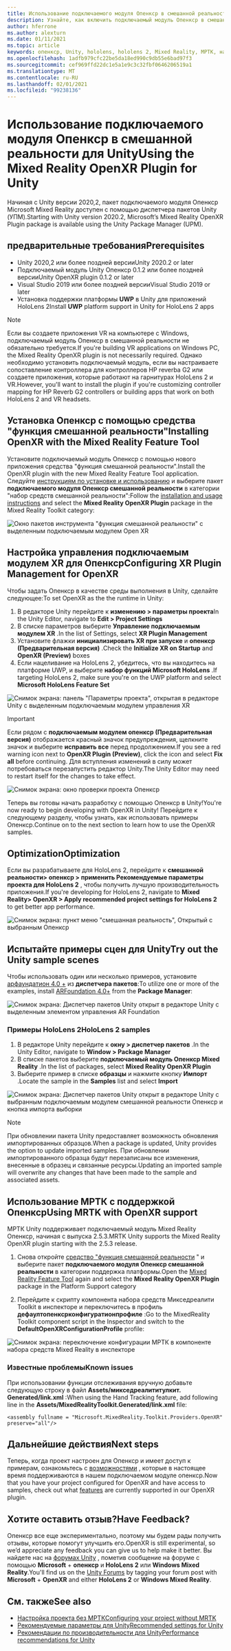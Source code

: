 ```yaml
---
title: Использование подключаемого модуля Опенкср в смешанной реальности для Unity
description: Узнайте, как включить подключаемый модуль Опенкср в смешанной реальности для проектов Unity.
author: hferrone
ms.author: alexturn
ms.date: 01/11/2021
ms.topic: article
keywords: опенкср, Unity, hololens, hololens 2, Mixed Reality, МРТК, набор средств для смешанной реальности, дополненная реальность, виртуальная реальность, гарнитуры смешанной реальности, обучение, учебник, начало работы
ms.openlocfilehash: 1adfb979cfc22be5da18ed990c9db55e6bad97f3
ms.sourcegitcommit: cef969ffd22dc1e5a1e9c3c32fbf0646206519a1
ms.translationtype: MT
ms.contentlocale: ru-RU
ms.lasthandoff: 02/01/2021
ms.locfileid: "99238136"
---
```

# <a name="using-the-mixed-reality-openxr-plugin-for-unity"></a><span data-ttu-id="35bad-104">Использование подключаемого модуля Опенкср в смешанной реальности для Unity</span><span class="sxs-lookup"><span data-stu-id="35bad-104">Using the Mixed Reality OpenXR Plugin for Unity</span></span>

<span data-ttu-id="35bad-105">Начиная с Unity версии 2020,2, пакет подключаемого модуля Опенкср Microsoft Mixed Reality доступен с помощью диспетчера пакетов Unity (УПМ).</span><span class="sxs-lookup"><span data-stu-id="35bad-105">Starting with Unity version 2020.2, Microsoft’s Mixed Reality OpenXR Plugin package is available using the Unity Package Manager (UPM).</span></span>

## <a name="prerequisites"></a><span data-ttu-id="35bad-106">предварительные требования</span><span class="sxs-lookup"><span data-stu-id="35bad-106">Prerequisites</span></span>

* <span data-ttu-id="35bad-107">Unity 2020,2 или более поздней версии</span><span class="sxs-lookup"><span data-stu-id="35bad-107">Unity 2020.2 or later</span></span>
* <span data-ttu-id="35bad-108">Подключаемый модуль Unity Опенкср 0.1.2 или более поздней версии</span><span class="sxs-lookup"><span data-stu-id="35bad-108">Unity OpenXR plugin 0.1.2 or later</span></span>
* <span data-ttu-id="35bad-109">Visual Studio 2019 или более поздней версии</span><span class="sxs-lookup"><span data-stu-id="35bad-109">Visual Studio 2019 or later</span></span>
* <span data-ttu-id="35bad-110">Установка поддержки платформы **UWP** в Unity для приложений HoloLens 2</span><span class="sxs-lookup"><span data-stu-id="35bad-110">Install **UWP** platform support in Unity for HoloLens 2 apps</span></span>

> [!NOTE]
> <span data-ttu-id="35bad-111">Если вы создаете приложения VR на компьютере с Windows, подключаемый модуль Опенкср в смешанной реальности не обязательно требуется.</span><span class="sxs-lookup"><span data-stu-id="35bad-111">If you're building VR applications on Windows PC, the Mixed Reality OpenXR plugin is not necessarily required.</span></span> <span data-ttu-id="35bad-112">Однако необходимо установить подключаемый модуль, если вы настраиваете сопоставление контроллера для контроллеров HP reverbа G2 или создаете приложения, которые работают на гарнитурах HoloLens 2 и VR.</span><span class="sxs-lookup"><span data-stu-id="35bad-112">However, you'll want to install the plugin if you're customizing controller mapping for HP Reverb G2 controllers or building apps that work on both HoloLens 2 and VR headsets.</span></span>

## <a name="installing-openxr-with-the-mixed-reality-feature-tool"></a><span data-ttu-id="35bad-113">Установка Опенкср с помощью средства "функция смешанной реальности"</span><span class="sxs-lookup"><span data-stu-id="35bad-113">Installing OpenXR with the Mixed Reality Feature Tool</span></span>

<span data-ttu-id="35bad-114">Установите подключаемый модуль Опенкср с помощью нового приложения средства "функция смешанной реальности".</span><span class="sxs-lookup"><span data-stu-id="35bad-114">Install the OpenXR plugin with the new Mixed Reality Feature Tool application.</span></span> <span data-ttu-id="35bad-115">Следуйте [инструкциям по установке и использованию](welcome-to-mr-feature-tool.md) и выберите пакет **подключаемого модуля Опенкср смешанной реальности** в категории "набор средств смешанной реальности":</span><span class="sxs-lookup"><span data-stu-id="35bad-115">Follow the [installation and usage instructions](welcome-to-mr-feature-tool.md) and select the **Mixed Reality OpenXR Plugin** package in the Mixed Reality Toolkit category:</span></span>

![Окно пакетов инструмента "функция смешанной реальности" с выделенным подключаемым модулем Open XR](images/feature-tool-openxr.png)

## <a name="configuring-xr-plugin-management-for-openxr"></a><span data-ttu-id="35bad-117">Настройка управления подключаемым модулем XR для Опенкср</span><span class="sxs-lookup"><span data-stu-id="35bad-117">Configuring XR Plugin Management for OpenXR</span></span>

<span data-ttu-id="35bad-118">Чтобы задать Опенкср в качестве среды выполнения в Unity, сделайте следующее:</span><span class="sxs-lookup"><span data-stu-id="35bad-118">To set OpenXR as the the runtime in Unity:</span></span>

1. <span data-ttu-id="35bad-119">В редакторе Unity перейдите к **изменению > параметры проекта**</span><span class="sxs-lookup"><span data-stu-id="35bad-119">In the Unity Editor, navigate to **Edit > Project Settings**</span></span>
2. <span data-ttu-id="35bad-120">В списке параметров выберите **Управление подключаемым модулем XR** .</span><span class="sxs-lookup"><span data-stu-id="35bad-120">In the list of Settings, select **XR Plugin Management**</span></span>
3. <span data-ttu-id="35bad-121">Установите флажки **инициализировать XR при запуске** и **опенкср (Предварительная версия)** .</span><span class="sxs-lookup"><span data-stu-id="35bad-121">Check the **Initialize XR on Startup** and **OpenXR (Preview)** boxes</span></span>
4. <span data-ttu-id="35bad-122">Если нацеливание на HoloLens 2, убедитесь, что вы находитесь на платформе UWP, и выберите **набор функций Microsoft HoloLens** .</span><span class="sxs-lookup"><span data-stu-id="35bad-122">If targeting HoloLens 2, make sure you're on the UWP platform and select **Microsoft HoloLens Feature Set**</span></span>

![Снимок экрана: панель "Параметры проекта", открытая в редакторе Unity с выделенным подключаемым модулем управления XR](images/openxr-img-05.png)

> [!IMPORTANT]
> <span data-ttu-id="35bad-124">Если рядом с **подключаемым модулем опенкср (Предварительная версия)** отображается красный значок предупреждения, щелкните значок и выберите **исправить все** перед продолжением.</span><span class="sxs-lookup"><span data-stu-id="35bad-124">If you see a red warning icon next to **OpenXR Plugin (Preview)**, click the icon and select **Fix all** before continuing.</span></span> <span data-ttu-id="35bad-125">Для вступления изменений в силу может потребоваться перезапустить редактор Unity.</span><span class="sxs-lookup"><span data-stu-id="35bad-125">The Unity Editor may need to restart itself for the changes to take effect.</span></span>

![Снимок экрана: окно проверки проекта Опенкср](images/openxr-img-06.png)

<span data-ttu-id="35bad-127">Теперь вы готовы начать разработку с помощью Опенкср в Unity!</span><span class="sxs-lookup"><span data-stu-id="35bad-127">You're now ready to begin developing with OpenXR in Unity!</span></span>  <span data-ttu-id="35bad-128">Перейдите к следующему разделу, чтобы узнать, как использовать примеры Опенкср.</span><span class="sxs-lookup"><span data-stu-id="35bad-128">Continue on to the next section to learn how to use the OpenXR samples.</span></span>

## <a name="optimization"></a><span data-ttu-id="35bad-129">Optimization</span><span class="sxs-lookup"><span data-stu-id="35bad-129">Optimization</span></span>

<span data-ttu-id="35bad-130">Если вы разрабатываете для HoloLens 2, перейдите к **смешанной реальности> опенкср > применить Рекомендуемые параметры проекта для HoloLens 2** , чтобы получить лучшую производительность приложения.</span><span class="sxs-lookup"><span data-stu-id="35bad-130">If you're developing for HoloLens 2, navigate to **Mixed Reality> OpenXR > Apply recommended project settings for HoloLens 2** to get better app performance.</span></span>

![Снимок экрана: пункт меню "смешанная реальность", Открытый с выбранным Опенкср](images/openxr-img-08.png)

## <a name="try-out-the-unity-sample-scenes"></a><span data-ttu-id="35bad-132">Испытайте примеры сцен для Unity</span><span class="sxs-lookup"><span data-stu-id="35bad-132">Try out the Unity sample scenes</span></span>

<span data-ttu-id="35bad-133">Чтобы использовать один или несколько примеров, установите [арфаундатион 4.0 +](https://docs.unity3d.com/Packages/com.unity.xr.arfoundation@4.1/manual/index.html#installing-ar-foundation) из **диспетчера пакетов**:</span><span class="sxs-lookup"><span data-stu-id="35bad-133">To utilize one or more of the examples, install [ARFoundation 4.0+](https://docs.unity3d.com/Packages/com.unity.xr.arfoundation@4.1/manual/index.html#installing-ar-foundation) from the **Package Manager**:</span></span>

![Снимок экрана: Диспетчер пакетов Unity открыт в редакторе Unity с выделенным элементом управления AR Foundation](images/openxr-img-09.png)

### <a name="hololens-2-samples"></a><span data-ttu-id="35bad-135">Примеры HoloLens 2</span><span class="sxs-lookup"><span data-stu-id="35bad-135">HoloLens 2 samples</span></span>

1. <span data-ttu-id="35bad-136">В редакторе Unity перейдите к **окну > диспетчер пакетов** .</span><span class="sxs-lookup"><span data-stu-id="35bad-136">In the Unity Editor, navigate to **Window > Package Manager**</span></span>
2. <span data-ttu-id="35bad-137">В списке пакетов выберите **подключаемый модуль Опенкср Mixed Reality** .</span><span class="sxs-lookup"><span data-stu-id="35bad-137">In the list of packages, select **Mixed Reality OpenXR Plugin**</span></span>
3. <span data-ttu-id="35bad-138">Выберите пример в списке **образцы** и нажмите кнопку **Импорт** .</span><span class="sxs-lookup"><span data-stu-id="35bad-138">Locate the sample in the **Samples** list and select **Import**</span></span>

![Снимок экрана: Диспетчер пакетов Unity открыт в редакторе Unity с выбранным подключаемым модулем смешанной реальности Опенкср и кнопка импорта выборки](images/openxr-img-03.png)

<!-- ### For all other OpenXR samples

1. In the Unity Editor, navigate to **Window > Package Manager**
2. In the list of packages, select **OpenXR Plugin**
3. Locate the sample in the **Samples** list and select **Import**

![Screenshot of Unity Package Manager open in Unity editor with OpenXR Plugin selected and samples import button highlighted](images/openxr-img-10.png) -->

> [!NOTE]
> <span data-ttu-id="35bad-140">При обновлении пакета Unity предоставляет возможность обновления импортированных образцов.</span><span class="sxs-lookup"><span data-stu-id="35bad-140">When a package is updated, Unity provides the option to update imported samples.</span></span>  <span data-ttu-id="35bad-141">При обновлении импортированного образца будут перезаписаны все изменения, внесенные в образец и связанные ресурсы.</span><span class="sxs-lookup"><span data-stu-id="35bad-141">Updating an imported sample will overwrite any changes that have been made to the sample and associated assets.</span></span>

## <a name="using-mrtk-with-openxr-support"></a><span data-ttu-id="35bad-142">Использование МРТК с поддержкой Опенкср</span><span class="sxs-lookup"><span data-stu-id="35bad-142">Using MRTK with OpenXR support</span></span>

<span data-ttu-id="35bad-143">МРТК Unity поддерживает подключаемый модуль Mixed Reality Опенкср, начиная с выпуска 2.5.3.</span><span class="sxs-lookup"><span data-stu-id="35bad-143">MRTK Unity supports the Mixed Reality OpenXR plugin starting with the 2.5.3 release.</span></span>  

1. <span data-ttu-id="35bad-144">Снова откройте [средство "функция смешанной реальности](welcome-to-mr-feature-tool.md) " и выберите пакет **подключаемого модуля Опенкср смешанной реальности** в категории поддержка платформы.</span><span class="sxs-lookup"><span data-stu-id="35bad-144">Open the [Mixed Reality Feature Tool](welcome-to-mr-feature-tool.md) again and select the **Mixed Reality OpenXR Plugin** package in the Platform Support category</span></span>

<!-- MRTK plugins can be installed from the same scoped registries as you set up when [installing the Mixed Reality OpenXR plugin](#installing-the-mixed-reality-openxr-plugin). You can find more detailed information in the [MRTK documentation](https://microsoft.github.io/MixedRealityToolkit-Unity/Documentation/usingupm.html#registering-the-mixed-reality-component-server).

1. Add following packages in your **[projectRoot]/Packages/manifest.json** file:

```json
"dependencies": {
    "com.microsoft.mixedreality.toolkit.foundation": "2.5.3",
    "com.microsoft.mixedreality.toolkit.tools": "2.5.3",
    "com.microsoft.mixedreality.toolkit.examples": "2.5.3",
    …
}
``` -->

2. <span data-ttu-id="35bad-145">Перейдите к скрипту компонента набора средств Микседреалити Toolkit в инспекторе и переключитесь в профиль **дефаултопенксрконфигуратионпрофиле** :</span><span class="sxs-lookup"><span data-stu-id="35bad-145">Go to the MixedReality Toolkit component script in the Inspector and switch to the **DefaultOpenXRConfigurationProfile** profile:</span></span>

![Снимок экрана: переключение конфигурации МРТК в компоненте набора средств Mixed Reality в инспекторе](images/openxr-img-11.png)

### <a name="known-issues"></a><span data-ttu-id="35bad-147">Известные проблемы</span><span class="sxs-lookup"><span data-stu-id="35bad-147">Known issues</span></span> 

<span data-ttu-id="35bad-148">При использовании функции отслеживания вручную добавьте следующую строку в файл **Assets/микседреалититулкит. Generated/link.xml** :</span><span class="sxs-lookup"><span data-stu-id="35bad-148">When using the Hand Tracking feature, add following line in the **Assets/MixedRealityToolkit.Generated/link.xml** file:</span></span>

```
<assembly fullname = "Microsoft.MixedReality.Toolkit.Providers.OpenXR" preserve="all"/>
```

## <a name="next-steps"></a><span data-ttu-id="35bad-149">Дальнейшие действия</span><span class="sxs-lookup"><span data-stu-id="35bad-149">Next steps</span></span>

<span data-ttu-id="35bad-150">Теперь, когда проект настроен для Опенкср и имеет доступ к примерам, ознакомьтесь с [возможностями](openxr-supported-features.md) , которые в настоящее время поддерживаются в нашем подключаемом модуле опенкср.</span><span class="sxs-lookup"><span data-stu-id="35bad-150">Now that you have your project configured for OpenXR and have access to samples, check out what [features](openxr-supported-features.md) are currently supported in our OpenXR plugin.</span></span>

## <a name="have-feedback"></a><span data-ttu-id="35bad-151">Хотите оставить отзыв?</span><span class="sxs-lookup"><span data-stu-id="35bad-151">Have Feedback?</span></span>

<span data-ttu-id="35bad-152">Опенкср все еще экспериментально, поэтому мы будем рады получить отзывы, которые помогут улучшить его.</span><span class="sxs-lookup"><span data-stu-id="35bad-152">OpenXR is still experimental, so we’d appreciate any feedback you can give us to help make it better.</span></span> <span data-ttu-id="35bad-153">Вы найдете нас на [форумах Unity](https://aka.ms/unityforums) , пометив сообщение на форуме с помощью **Microsoft**  +  **опенкср** и **HoloLens 2** или **Windows Mixed Reality**.</span><span class="sxs-lookup"><span data-stu-id="35bad-153">You'll find us on the [Unity Forums](https://aka.ms/unityforums) by tagging your forum post with **Microsoft** + **OpenXR** and either **HoloLens 2** or **Windows Mixed Reality**.</span></span>

## <a name="see-also"></a><span data-ttu-id="35bad-154">См. также</span><span class="sxs-lookup"><span data-stu-id="35bad-154">See also</span></span>

* [<span data-ttu-id="35bad-155">Настройка проекта без МРТК</span><span class="sxs-lookup"><span data-stu-id="35bad-155">Configuring your project without MRTK</span></span>](configure-unity-project.md)
* [<span data-ttu-id="35bad-156">Рекомендуемые параметры для Unity</span><span class="sxs-lookup"><span data-stu-id="35bad-156">Recommended settings for Unity</span></span>](recommended-settings-for-unity.md)
* [<span data-ttu-id="35bad-157">Рекомендации по производительности для Unity</span><span class="sxs-lookup"><span data-stu-id="35bad-157">Performance recommendations for Unity</span></span>](performance-recommendations-for-unity.md#how-to-profile-with-unity)
